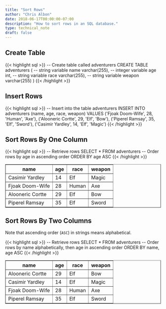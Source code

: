 ```yaml
---
title: "Sort Rows"
author: "Chris Albon"
date: 2018-06-17T00:00:00-07:00
description: "How to sort rows in an SQL database."
type: technical_note
draft: false
---
```


## Create Table

{{< highlight sql >}}
-- Create table called adventurers
CREATE TABLE adventurers (
    -- string variable
    name varchar(255),
    -- integer variable
    age int,
    -- string variable
    race varchar(255),
    -- string variable
    weapon varchar(255)
)
{{< /highlight >}}

## Insert Rows

{{< highlight sql >}}
-- Insert into the table adventurers
INSERT INTO adventurers (name, age, race, weapon)
VALUES ('Fjoak Doom-Wife', 28, 'Human', 'Axe'),
       ('Alooneric Cortte', 29, 'Elf', 'Bow'),
       ('Piperel Ramsay', 35, 'Elf', 'Sword'),
       ('Casimir Yardley', 14, 'Elf', 'Magic')
{{< /highlight >}}

## Sort Rows By One Column

{{< highlight sql >}}
-- Retrieve rows
SELECT * FROM adventurers
-- Order rows by age in ascending order
ORDER BY age ASC
{{< /highlight >}}
<table border="1" style="border-collapse:collapse">
<tr><th>name</th><th>age</th><th>race</th><th>weapon</th></tr>
<tr><td>Casimir Yardley</td><td>14</td><td>Elf</td><td>Magic</td></tr>
<tr><td>Fjoak Doom-Wife</td><td>28</td><td>Human</td><td>Axe</td></tr>
<tr><td>Alooneric Cortte</td><td>29</td><td>Elf</td><td>Bow</td></tr>
<tr><td>Piperel Ramsay</td><td>35</td><td>Elf</td><td>Sword</td></tr></table>

## Sort Rows By Two Columns

Note that ascending order (`ASC`) in strings means alphabetical.

{{< highlight sql >}}
-- Retrieve rows
SELECT * FROM adventurers
-- Order rows by name alphabetically, then age in ascending order
ORDER BY name, age ASC
{{< /highlight >}}
<table border="1" style="border-collapse:collapse">
<tr><th>name</th><th>age</th><th>race</th><th>weapon</th></tr>
<tr><td>Alooneric Cortte</td><td>29</td><td>Elf</td><td>Bow</td></tr>
<tr><td>Casimir Yardley</td><td>14</td><td>Elf</td><td>Magic</td></tr>
<tr><td>Fjoak Doom-Wife</td><td>28</td><td>Human</td><td>Axe</td></tr>
<tr><td>Piperel Ramsay</td><td>35</td><td>Elf</td><td>Sword</td></tr></table>